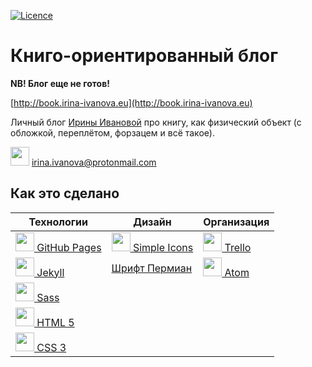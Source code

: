 [![Licence](https://img.shields.io/badge/License-Apache%202.0-blue.svg)](LICENSE)

# Книго-ориентированный блог

**NB! Блог еще не готов!**

[http://book.irina-ivanova.eu](http://book.irina-ivanova.eu)

Личный блог [Ирины Ивановой](https://irina-ivanova.gitlab.io) про книгу, как физический объект (с обложкой, переплётом, форзацем и всё такое).

<img src="https://simpleicons.org/icons/protonmail.svg" width="30"> [irina.ivanova@protonmail.com](mailto:irina.ivanova@protonmail.com)

## Как это сделано

| **Технологии** | **Дизайн** | **Организация** |
| -------------- | ---------- | --------------- |
| [<img src="https://simpleicons.org/icons/github.svg" width="30"> GitHub Pages](https://pages.github.com) | [<img src="https://simpleicons.org/icons/simpleicons.svg" width="30"> Simple Icons](https://simpleicons.org) | [<img src="https://simpleicons.org/icons/trello.svg" width="30"> Trello](https://trello.com) |
| [<img src="https://simpleicons.org/icons/jekyll.svg" width="30"> Jekyll](https://jekyllrb.com) | [Шрифт Пермиан](https://www.artlebedev.ru/perm/permian/) | [<img src="https://simpleicons.org/icons/atom.svg" width="30"> Atom](https://atom.io) |
| [<img src="https://simpleicons.org/icons/sass.svg" width="30"> Sass](http://sass-lang.com) | | |
| [<img src="https://simpleicons.org/icons/html5.svg" width="30"> HTML 5](https://www.w3.org/TR/html5/) | | |
| [<img src="https://simpleicons.org/icons/css3.svg" width="30"> CSS 3](https://www.w3schools.com/css/css3_intro.asp) | | |
